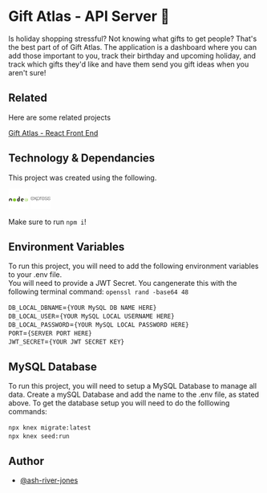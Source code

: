 # Gift Atlas - API Server 🎁 

Is holiday shopping stressful? Not knowing what gifts to get people? That's the best part of of Gift Atlas. The application is a dashboard where you can add those important to you, track their birthday and upcoming holiday, and track which gifts they'd like and have them send you gift ideas when you aren't sure!

## Related

Here are some related projects

[Gift Atlas - React Front End](https://github.com/ash-river-jones/gift-atlas-client)


## Technology & Dependancies 

This project was created using the following. 

<img src="https://raw.githubusercontent.com/devicons/devicon/master/icons/nodejs/nodejs-original-wordmark.svg" alt="nodejs" width="40" height="40" /> <img src="https://raw.githubusercontent.com/devicons/devicon/master/icons/express/express-original-wordmark.svg" alt="express" width="40" height="40" />

Make sure to run `npm i`!
    
## Environment Variables

To run this project, you will need to add the following environment variables to your .env file.  
You will need to provide a JWT Secret. You cangenerate this with the following terminal command:
`openssl rand -base64 48`


`DB_LOCAL_DBNAME`=`{YOUR MySQL DB NAME HERE}` <br />
`DB_LOCAL_USER`=`{YOUR MySQL LOCAL USERNAME HERE}` <br />
`DB_LOCAL_PASSWORD`=`{YOUR MySQL LOCAL PASSWORD HERE}` <br />
`PORT`=`{SERVER PORT HERE}` <br />
`JWT_SECRET`=`{YOUR JWT SECRET KEY}`

## MySQL Database

To run this project, you will need to setup a MySQL Database to manage all data. 
Create a mySQL Database and add the name to the .env file, as stated above. 
To get the database setup you will need to do the folllowing commands:

`npx knex migrate:latest` <br />
`npx knex seed:run`


## Author

- [@ash-river-jones](https://github.com/ash-river-jones)
